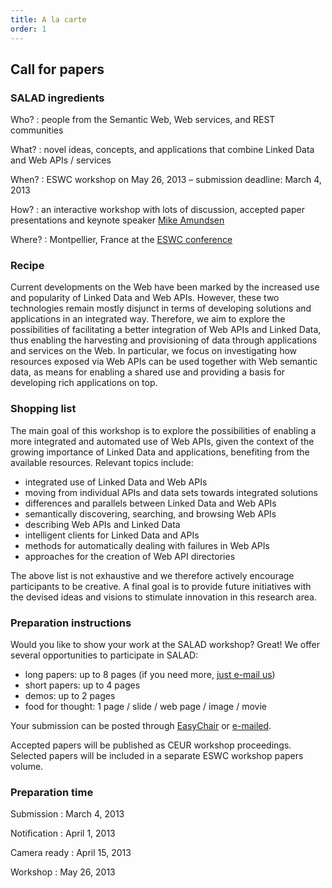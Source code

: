 ```yaml
---
title: A la carte
order: 1
---
```


## Call for papers

### SALAD ingredients

Who?
: people from the Semantic Web, Web services, and REST communities

What?
: novel ideas, concepts, and applications that combine Linked Data and Web APIs / services

When?
: ESWC workshop on May 26, 2013 – submission deadline: March 4, 2013

How?
: an interactive workshop with lots of discussion, accepted paper presentations and keynote speaker [Mike Amundsen](http://amundsen.com/blog/)

Where?
: Montpellier, France at the [ESWC conference](http://2013.eswc-conferences.org/)

### Recipe
Current developments on the Web have been marked by the increased use and popularity of Linked Data and Web APIs. However, these two technologies remain mostly disjunct in terms of developing solutions and applications in an integrated way. Therefore, we aim to explore the possibilities of facilitating a better integration of Web APIs and Linked Data, thus enabling the harvesting and provisioning of data through applications and services on the Web. In particular, we focus on investigating how resources exposed via Web APIs can be used together with Web semantic data, as means for enabling a shared use and providing a basis for developing rich applications on top.

### Shopping list
The main goal of this workshop is to explore the possibilities of enabling a more integrated and automated use of Web APIs, given the context of the growing importance of Linked Data and applications, benefiting from the available resources. Relevant topics include:

  - integrated use of Linked Data and Web APIs
  - moving from individual APIs and data sets towards integrated solutions
  - differences and parallels between Linked Data and Web APIs
  - semantically discovering, searching, and browsing Web APIs
  - describing Web APIs and Linked Data
  - intelligent clients for Linked Data and APIs
  - methods for automatically dealing with failures in Web APIs
  - approaches for the creation of Web API directories

The above list is not exhaustive and we therefore actively encourage participants to be creative.
A final goal is to provide future initiatives with the devised ideas and visions to stimulate innovation in this research area.

### Preparation instructions
Would you like to show your work at the SALAD workshop? Great!
We offer several opportunities to participate in SALAD:

- long papers: up to 8 pages (if you need more, [just e-mail us](mailto:eswcsalad2013@gmail.com))
- short papers: up to 4 pages
- demos: up to 2 pages
- food for thought: 1 page / slide / web page / image / movie

Your submission can be posted through [EasyChair](https://www.easychair.org/conferences/?conf=salad2013) or [e-mailed](mailto:eswcsalad2013@gmail.com).

Accepted papers will be published as CEUR workshop proceedings. Selected papers will be included in a separate ESWC workshop papers volume.

### Preparation time
Submission
: March 4, 2013

Notification
: April 1, 2013

Camera ready
: April 15, 2013

Workshop
: May 26, 2013
